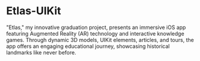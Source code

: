 # Etlas-UIKit
"Etlas," my innovative graduation project, presents an immersive iOS app featuring Augmented Reality (AR) technology and interactive knowledge games. Through dynamic 3D models, UIKit elements, articles, and tours, the app offers an engaging educational journey, showcasing historical landmarks like never before.
